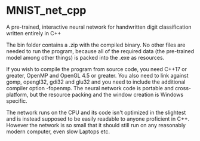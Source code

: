 # MNIST_net_cpp
A pre-trained, interactive neural network for handwritten digit classification written entirely in C++

The bin folder contains a .zip with the compiled binary. No other files are needed to run the program, because all of the required data (the pre-trained model among other things) is packed into the .exe as resources.

If you wish to compile the program from source code, you need C++17 or greater, OpenMP and OpenGL 4.5 or greater. You also need to link against gomp, opengl32, gdi32 and glu32 and you need to include the additional compiler option -fopenmp. The neural network code is portable and cross-platform, but the resource packing and the window creation is Windows specific.

The network runs on the CPU and its code isn't optimized in the slightest and is instead supposed to be easily readable to anyone proficient in C++. However the network is so small that it should still run on any reasonably modern computer, even slow Laptops etc.
